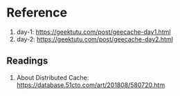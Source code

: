 # Reference

1. day-1: https://geektutu.com/post/geecache-day1.html
2. day-2: https://geektutu.com/post/geecache-day2.html

## Readings

1. About Distributed Cache: https://database.51cto.com/art/201808/580720.htm
